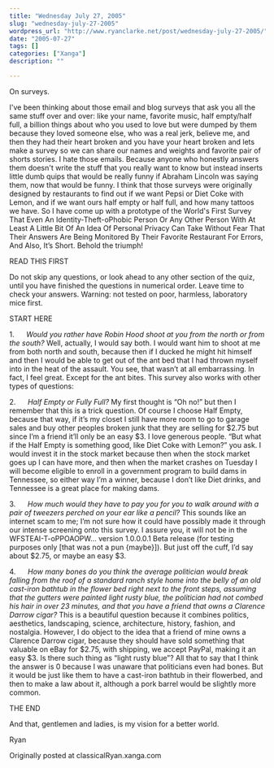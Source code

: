 ```yaml
---
title: "Wednesday July 27, 2005"
slug: "wednesday-july-27-2005"
wordpress_url: "http://www.ryanclarke.net/post/wednesday-july-27-2005/"
date: "2005-07-27"
tags: []
categories: ["Xanga"]
description: ""

---
```


On surveys.

I've been thinking about those email and blog surveys that ask you all the same stuff over and over: like your name, favorite music, half empty/half full, a billion things about who you used to love but were dumped by them because they loved someone else, who was a real jerk, believe me, and then they had their heart broken and you have your heart broken and lets make a survey so we can share our names and weights and favorite pair of shorts stories. I hate those emails. Because anyone who honestly answers them doesn't write the stuff that you really want to know but instead inserts little dumb quips that would be really funny if Abraham Lincoln was saying them, now that would be funny. I think that those surveys were originally designed by restaurants to find out if we want Pepsi or Diet Coke with Lemon, and if we want ours half empty or half full, and how many tattoos we have. So I have come up with a prototype of the World's First Survey That Even An Identity-Theft-oPhobic Person Or Any Other Person With At Least A Little Bit Of An Idea Of Personal Privacy Can Take Without Fear That Their Answers Are Being Monitored By Their Favorite Restaurant For Errors, And Also, It’s Short. Behold the triumph!

READ THIS FIRST

Do not skip any questions, or look ahead to any other section of the quiz, until you have finished the questions in numerical order. Leave time to check your answers. Warning: not tested on poor, harmless, laboratory mice first.

START HERE

1.      *Would you rather have Robin Hood shoot at you from the north or from the south?* Well, actually, I would say both. I would want him to shoot at me from both north and south, because then if I ducked he might hit himself and then I would be able to get out of the ant bed that I had thrown myself into in the heat of the assault. You see, that wasn’t at all embarrassing. In fact, I feel great. Except for the ant bites. This survey also works with other types of questions:

2.      *Half Empty or Fully Full?* My first thought is “Oh no!” but then I remember that this is a trick question. Of course I choose Half Empty, because that way, if it’s my closet I still have more room to go to garage sales and buy other peoples broken junk that they are selling for \$2.75 but since I’m a friend it’ll only be an easy \$3. I love generous people. “But what if the Half Empty is something good, like Diet Coke with Lemon?” you ask. I would invest it in the stock market because then when the stock market goes up I can have more, and then when the market crashes on Tuesday I will become eligible to enroll in a government program to build dams in Tennessee, so either way I’m a winner, because I don’t like Diet drinks, and Tennessee is a great place for making dams.

3.      *How much would they have to pay you for you to walk around with a pair of tweezers perched on your ear like a pencil?* This sounds like an internet scam to me; I’m not sure how it could have possibly made it through our intense screening onto this survey. I assure you, it will not be in the WFSTEAI-T-oPPOAOPW… version 1.0.0.0.1 Beta release (for testing purposes only [that was not a pun {maybe}]). But just off the cuff, I’d say about \$2.75, or maybe an easy \$3.

4.      *How many bones do you think the average politician would break falling from the roof of a standard ranch style home into the belly of an old cast-iron bathtub in the flower bed right next to the front steps, assuming that the gutters were painted light rusty blue, the politician had not combed his hair in over 23 minutes, and that you have a friend that owns a Clarence Darrow cigar?* This is a beautiful question because it combines politics, aesthetics, landscaping, science, architecture, history, fashion, and nostalgia. However, I do object to the idea that a friend of mine owns a Clarence Darrow cigar, because they should have sold something that valuable on eBay for \$2.75, with shipping, we accept PayPal, making it an easy \$3. Is there such thing as “light rusty blue”? All that to say that I think the answer is 0 because I was unaware that politicians even had bones. But it would be just like them to have a cast-iron bathtub in their flowerbed, and then to make a law about it, although a pork barrel would be slightly more common.

THE END

And that, gentlemen and ladies, is my vision for a better world.

Ryan

Originally posted at classicalRyan.xanga.com

